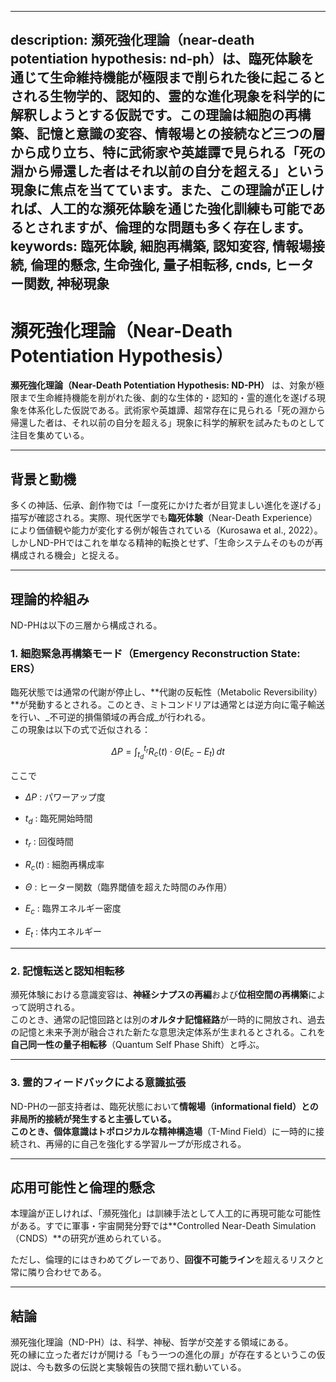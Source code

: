 ----------
description: 瀕死強化理論（near-death potentiation hypothesis: nd-ph）は、臨死体験を通じて生命維持機能が極限まで削られた後に起こるとされる生物学的、認知的、霊的な進化現象を科学的に解釈しようとする仮説です。この理論は細胞の再構築、記憶と意識の変容、情報場との接続など三つの層から成り立ち、特に武術家や英雄譚で見られる「死の淵から帰還した者はそれ以前の自分を超える」という現象に焦点を当てています。また、この理論が正しければ、人工的な瀕死体験を通じた強化訓練も可能であるとされますが、倫理的な問題も多く存在します。
keywords: 臨死体験, 細胞再構築, 認知変容, 情報場接続, 倫理的懸念, 生命強化, 量子相転移, cnds, ヒーター関数, 神秘現象
----------

瀕死強化理論（Near-Death Potentiation Hypothesis）
==========================================

**瀕死強化理論（Near-Death Potentiation Hypothesis: ND-PH）** は、対象が極限まで生命維持機能を削がれた後、劇的な生体的・認知的・霊的進化を遂げる現象を体系化した仮説である。武術家や英雄譚、超常存在に見られる「死の淵から帰還した者は、それ以前の自分を超える」現象に科学的解釈を試みたものとして注目を集めている。

* * *

背景と動機
-----

多くの神話、伝承、創作物では「一度死にかけた者が目覚ましい進化を遂げる」描写が確認される。実際、現代医学でも**臨死体験**（Near-Death Experience）により価値観や能力が変化する例が報告されている（Kurosawa et al., 2022）。しかしND-PHではこれを単なる精神的転換とせず、「生命システムそのものが再構成される機会」と捉える。

* * *

理論的枠組み
------

ND-PHは以下の三層から構成される。

### 1\. **細胞緊急再構築モード（Emergency Reconstruction State: ERS）**

臨死状態では通常の代謝が停止し、\*\*代謝の反転性（Metabolic Reversibility）\*\*が発動するとされる。このとき、ミトコンドリアは通常とは逆方向に電子輸送を行い、_不可逆的損傷領域の再合成_が行われる。  
この現象は以下の式で近似される：

$$
\Delta P = \int_{t_d}^{t_r} R_c(t) \cdot \Theta(E_c - E_t) \, dt
$$

ここで

*    $\Delta P$ : パワーアップ度
    
*    $t_d$ : 臨死開始時間
    
*    $t_r$ : 回復時間
    
*    $R_c(t)$ : 細胞再構成率
    
*    $\Theta$ : ヒーター関数（臨界閾値を超えた時間のみ作用）
    
*    $E_c$ : 臨界エネルギー密度
    
*    $E_t$ : 体内エネルギー
    

* * *

### 2\. **記憶転送と認知相転移**

瀕死体験における意識変容は、**神経シナプスの再編**および**位相空間の再構築**によって説明される。  
このとき、通常の記憶回路とは別の**オルタナ記憶経路**が一時的に開放され、過去の記憶と未来予測が融合された新たな意思決定体系が生まれるとされる。これを**自己同一性の量子相転移**（Quantum Self Phase Shift）と呼ぶ。

* * *

### 3\. **霊的フィードバックによる意識拡張**

ND-PHの一部支持者は、臨死状態において**情報場（informational field）**との非局所的接続が発生すると主張している。  
このとき、個体意識は**トポロジカルな精神構造場**（T-Mind Field）に一時的に接続され、再帰的に自己を強化する学習ループが形成される。

* * *

応用可能性と倫理的懸念
-----------

本理論が正しければ、「瀕死強化」は訓練手法として人工的に再現可能な可能性がある。すでに軍事・宇宙開発分野では\*\*Controlled Near-Death Simulation（CNDS）\*\*の研究が進められている。

ただし、倫理的にはきわめてグレーであり、**回復不可能ライン**を超えるリスクと常に隣り合わせである。

* * *

結論
--

瀕死強化理論（ND-PH）は、科学、神秘、哲学が交差する領域にある。  
死の縁に立った者だけが開ける「もう一つの進化の扉」が存在するというこの仮説は、今も数多の伝説と実験報告の狭間で揺れ動いている。